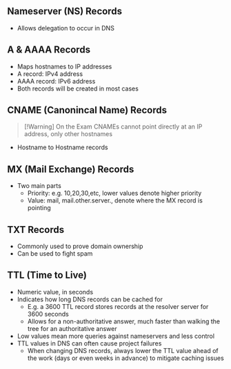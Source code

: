 ## Nameserver (NS) Records

- Allows delegation to occur in DNS

## A & AAAA Records

- Maps hostnames to IP addresses
- A record: IPv4 address
- AAAA record: IPv6 address
- Both records will be created in most cases

## CNAME (Canonincal Name) Records

>[!Warning] On the Exam
>CNAMEs cannot point directly at an IP address, only other hostnames

- Hostname to Hostname records

## MX (Mail Exchange) Records

- Two main parts
	- Priority: e.g. 10,20,30,etc, lower values denote higher priority
	- Value: mail, mail.other.server., denote where the MX record is pointing

## TXT Records

- Commonly used to prove domain ownership
- Can be used to fight spam

## TTL (Time to Live)

- Numeric value, in seconds
- Indicates how long DNS records can be cached for
	- E.g. a 3600 TTL record stores records at the resolver server for 3600 seconds
	- Allows for a non-authoritative answer, much faster than walking the tree for an authoritative answer
- Low values mean more queries against nameservers and less control
- TTL values in DNS can often cause project failures
	- When changing DNS records, always lower the TTL value ahead of the work (days or even weeks in advance) to mitigate caching issues